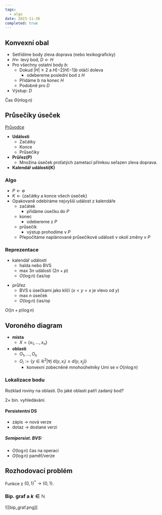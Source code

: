 ```yaml
---
tags:
  - algo
date: 2023-11-30
completed: true
---
```

## Konvexní obal

- Setřídíme body zleva doprava (nebo lexikograficky)
- $H \leftarrow$ levý bod, $D \leftarrow H$
- Pro všechny ostatní body $b$:
	- Dokud $|H| \ge 2$ a $H[-2]H[-1]b$ otáčí doleva
		- odebereme poslední bod z $H$
	- Přidáme b na konec $H$
	- Podobně pro $D$
- Výstup: $D$

Čas $\Theta(n \log n)$

## Průsečíky úseček

[Průvodce](http://pruvodce.ucw.cz/static/pruvodce.pdf#s16.2)

- **Události**
	- Začátky
	- Konce
	- Průsečíky
- **Průřez(P)**
	- Množina úseček proťatých zametací přímkou seřazen zleva doprava.
- **Kalendář událostí(K)**

### Algo

- $P \leftarrow \emptyset$
- $K \leftarrow \{ \text{začátky a konce všech úseček}\}$
- Opakovaně odebíráme nejvyšší událost z kalendáře
	- začátek
		- přidáme úsečku do $P$
	- konec
		- odebereme z $P$
	- průsečík
		- výstup prohodíme v $P$
	- Přepočítáme naplánované průsečíkové události v okolí změny v $P$

### Reprezentace

+ kalendář událostí
	+ halda nebo BVS
	+ max $3n$ událostí ($2n + p$)
	+ $O(\log n)$ čas/op
- průřez
	- BVS s úsečkami jako klíčí ($x \lt y = x \text{ je vlevo od }y$)
	- max $n$ úseček
	- $O(\log n)$ čas/op

$O((n+p)\log n)$

## Voroného diagram

- **místa**
	- $X = \{x_1, \dots, x_n\}$
- **oblasti** 
	- $O_1,\dots, O_n$
	- $O_i := \{y \in \mathbb{R}^2 | \forall j \text{ d}(y,x_i) \le d(y,x_j) \}$
		- konvexní zobecněné mnohoúhelníky
Umí se v $O(n \log n)$

### Lokalizace bodu

Rozklad roviny na oblasti. Do jaké oblasti patří zadaný bod?

$2\times$ bin. vyhledávání.

#### Persistentní DS

- zápis -> nová verze
- dotaz -> dostane verzi

##### Semipersist. BVS:

- $O(\log n)$ čas na operaci
- $O(\log n)$ paměť/verze

## Rozhodovací problém

Funkce z $\{0,1\}^* \rightarrow \{0,1\}$. 

### Bip. graf a $k \in \mathbb{N}$

![[bip_graf.png]]
